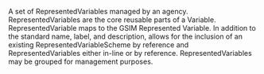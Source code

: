 A set of RepresentedVariables managed by an agency. RepresentedVariables are the core reusable parts of a Variable. RepresentedVariable maps to the GSIM Represented Variable. In addition to the standard name, label, and description, allows for the inclusion of an existing RepresentedVariableScheme by reference and RepresentedVariables either in-line or by reference. RepresentedVariables may be grouped for management purposes.